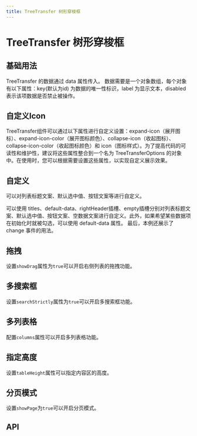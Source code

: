 ```yaml
---
title: TreeTransfer 树形穿梭框
---
```


# TreeTransfer 树形穿梭框

<leadInto name="KTreeSelect" />

## 基础用法

TreeTransfer 的数据通过 data 属性传入。 数据需要是一个对象数组，每个对象有以下属性：key(默认为id) 为数据的唯一性标识，label 为显示文本，disabled 表示该项数据是否禁止被操作。

<demo path="./def" />

## 自定义Icon

TreeTransfer组件可以通过以下属性进行自定义设置：expand-icon（展开图标）、expand-icon-color（展开图标颜色）、collapse-icon（收起图标）、collapse-icon-color（收起图标颜色）和 icon（图标样式）。为了提高代码的可读性和维护性，建议将这些属性整合到一个名为 TreeTransferOptions 的对象中。在使用时，您可以根据需要设置这些属性，以实现自定义展示效果。

<demo path="./customIconTreeTransfer" />

## 自定义

可以对列表标题文案、默认选中值、按钮文案等进行自定义。

可以使用 titles、default-data、rightHeader插槽、empty插槽分别对列表标题文案、默认选中值、按钮文案、空数据文案进行自定义。此外，如果希望某些数据项在初始化时就被勾选，可以使用 default-data 属性。 最后，本例还展示了 change 事件的用法。

<demo path="./customTreeTransfer" />

## 拖拽

设置`showDrag`属性为`true`可以开启右侧列表的拖拽功能。

<demo path="./dragTreeTransfer" />

## 多搜索框

设置`searchStrictly`属性为`true`可以开启多搜索框功能。

<demo path="./multiSearchTreeTransfer" />

## 多列表格

配置`columns`属性可以开启多列表格功能。

<demo path="./multiColumnsTreeTransfer" />

## 指定高度

设置`tableHeight`属性可以指定内容区的高度。

<demo path="./heightTreeTransfer" />

## 分页模式

设置`showPage`为`true`可以开启分页模式。

<demo path="./pageTreeTransfer" />

## API

<API src="./tree_transfer.json" lang="zh"></API>
